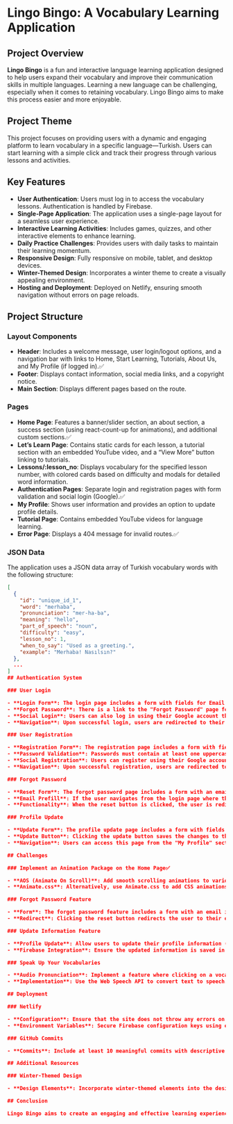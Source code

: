 # Lingo Bingo: A Vocabulary Learning Application

## Project Overview

**Lingo Bingo** is a fun and interactive language learning application designed to help users expand their vocabulary and improve their communication skills in multiple languages. Learning a new language can be challenging, especially when it comes to retaining vocabulary. Lingo Bingo aims to make this process easier and more enjoyable.

## Project Theme

This project focuses on providing users with a dynamic and engaging platform to learn vocabulary in a specific language—Turkish. Users can start learning with a simple click and track their progress through various lessons and activities.

## Key Features

- **User Authentication**: Users must log in to access the vocabulary lessons. Authentication is handled by Firebase.
- **Single-Page Application**: The application uses a single-page layout for a seamless user experience.
- **Interactive Learning Activities**: Includes games, quizzes, and other interactive elements to enhance learning.
- **Daily Practice Challenges**: Provides users with daily tasks to maintain their learning momentum.
- **Responsive Design**: Fully responsive on mobile, tablet, and desktop devices.
- **Winter-Themed Design**: Incorporates a winter theme to create a visually appealing environment.
- **Hosting and Deployment**: Deployed on Netlify, ensuring smooth navigation without errors on page reloads.

## Project Structure

### Layout Components

- **Header**: Includes a welcome message, user login/logout options, and a navigation bar with links to Home, Start Learning, Tutorials, About Us, and My Profile (if logged in).✅
- **Footer**: Displays contact information, social media links, and a copyright notice.
- **Main Section**: Displays different pages based on the route.

### Pages

- **Home Page**: Features a banner/slider section, an about section, a success section (using react-count-up for animations), and additional custom sections.✅
- **Let’s Learn Page**: Contains static cards for each lesson, a tutorial section with an embedded YouTube video, and a “View More” button linking to tutorials.
- **Lessons/:lesson_no**: Displays vocabulary for the specified lesson number, with colored cards based on difficulty and modals for detailed word information.
- **Authentication Pages**: Separate login and registration pages with form validation and social login (Google).✅
- **My Profile**: Shows user information and provides an option to update profile details.
- **Tutorial Page**: Contains embedded YouTube videos for language learning.
- **Error Page**: Displays a 404 message for invalid routes.✅

### JSON Data

The application uses a JSON data array of Turkish vocabulary words with the following structure:

```json
[
  {
    "id": "unique_id_1",
    "word": "merhaba",
    "pronunciation": "mer-ha-ba",
    "meaning": "hello",
    "part_of_speech": "noun",
    "difficulty": "easy",
    "lesson_no": 1,
    "when_to_say": "Used as a greeting.",
    "example": "Merhaba! Nasılsın?"
  },
  ...
]
## Authentication System

### User Login

- **Login Form**: The login page includes a form with fields for Email and Password.✅
- **Forgot Password**: There is a link to the "Forgot Password" page for users who need to reset their password.
- **Social Login**: Users can also log in using their Google account through Firebase authentication.
- **Navigation**: Upon successful login, users are redirected to their desired route or the Home page.✅ If the login fails, an error message is displayed using a toast or an inline error message.

### User Registration

- **Registration Form**: The registration page includes a form with fields for Name, Email, Photo URL, and Password.✅
- **Password Validation**: Passwords must contain at least one uppercase letter, one lowercase letter, and be at least 6 characters long.
- **Social Registration**: Users can register using their Google account through Firebase authentication.
- **Navigation**: Upon successful registration, users are redirected to the Home page.✅ If registration fails, an error message is displayed.

### Forgot Password

- **Reset Form**: The forgot password page includes a form with an email field and a reset password button.
- **Email Prefill**: If the user navigates from the login page where they already entered their email, the email field is prefilled.
- **Functionality**: When the reset button is clicked, the user is redirected to their email provider to complete the password reset process.

### Profile Update

- **Update Form**: The profile update page includes a form with fields for updating the Photo URL and Name.
- **Update Button**: Clicking the update button saves the changes to the user's profile in Firebase and navigates back to the profile page.
- **Navigation**: Users can access this page from the "My Profile" section.

## Challenges

### Implement an Animation Package on the Home Page✅

- **AOS (Animate On Scroll)**: Add smooth scrolling animations to various elements on the Home page.✅
- **Animate.css**: Alternatively, use Animate.css to add CSS animations to elements on the Home page.✅

### Forgot Password Feature

- **Form**: The forgot password feature includes a form with an email input field and a reset password button.
- **Redirect**: Clicking the reset button redirects the user to their email provider for password reset.

### Update Information Feature

- **Profile Update**: Allow users to update their profile information (Photo URL and Name) directly from their profile page.
- **Firebase Integration**: Ensure the updated information is saved in Firebase and reflected in the user's profile.

### Speak Up Your Vocabularies

- **Audio Pronunciation**: Implement a feature where clicking on a vocabulary card pronounces the word using the Web Speech API.
- **Implementation**: Use the Web Speech API to convert text to speech. Refer to [this CodePen example](https://codepen.io/Ferdous-Zihad/pen/QWeoRMo) for guidance on integrating text-to-speech in a React project.

## Deployment

### Netlify

- **Configuration**: Ensure that the site does not throw any errors on page reloads. Add the domain for authorization in Firebase.
- **Environment Variables**: Secure Firebase configuration keys using environment variables.

### GitHub Commits

- **Commits**: Include at least 10 meaningful commits with descriptive messages.

## Additional Resources

### Winter-Themed Design

- **Design Elements**: Incorporate winter-themed elements into the design of the application. Use resources from the provided blog for inspiration and assets.

## Conclusion

Lingo Bingo aims to create an engaging and effective learning experience for users. By incorporating interactive activities, daily challenges, and a responsive design, the application helps users to overcome the challenges of vocabulary retention and makes language learning enjoyable.
